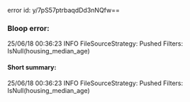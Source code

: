 error id: y/7pS57ptrbaqdDd3nNQfw==
### Bloop error:

25/06/18 00:36:23 INFO FileSourceStrategy: Pushed Filters: IsNull(housing_median_age)
#### Short summary: 

25/06/18 00:36:23 INFO FileSourceStrategy: Pushed Filters: IsNull(housing_median_age)